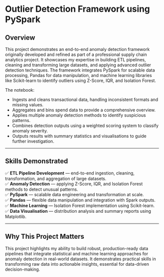 # Outlier Detection Framework using PySpark

## Overview

This project demonstrates an end-to-end anomaly detection framework originally developed and refined as part of a professional supply chain analytics project. It showcases my expertise in building ETL pipelines, cleaning and transforming large datasets, and applying advanced outlier detection techniques. The framework integrates PySpark for scalable data processing, Pandas for data manipulation, and machine learning libraries like Scikit-learn to identify outliers using Z-Score, IQR, and Isolation Forest.

The notebook:
- Ingests and cleans transactional data, handling inconsistent formats and missing values.
- Aggregates and bins spend data to provide a comprehensive overview.
- Applies multiple anomaly detection methods to identify suspicious patterns.
- Combines detection outputs using a weighted scoring system to classify anomaly severity.
- Outputs results with summary statistics and visualisations to guide further investigation.

---

## Skills Demonstrated

✅ **ETL Pipeline Development** — end-to-end ingestion, cleaning, transformation, and aggregation of large datasets.  
✅ **Anomaly Detection** — applying Z-Score, IQR, and Isolation Forest methods to detect unusual patterns.  
✅ **PySpark** — scalable data engineering and transformation at scale.  
✅ **Pandas** — flexible data manipulation and integration with Spark outputs.  
✅ **Machine Learning** — Isolation Forest implementation using Scikit-learn.  
✅ **Data Visualisation** — distribution analysis and summary reports using Matplotlib.

---

## Why This Project Matters

This project highlights my ability to build robust, production-ready data pipelines that integrate statistical and machine learning approaches for anomaly detection in real-world datasets. It demonstrates practical skills in transforming raw data into actionable insights, essential for data-driven decision-making.
